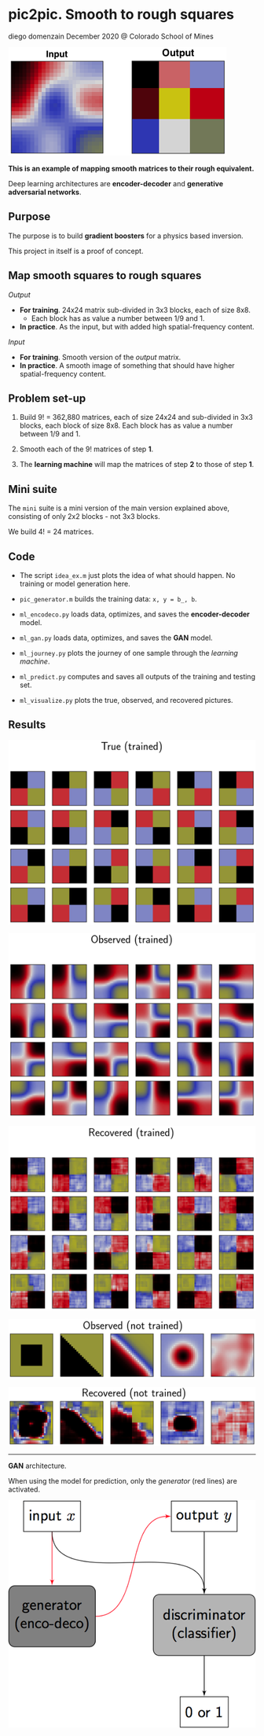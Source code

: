 # pic2pic. Smooth to rough squares
diego domenzain
December 2020 @ Colorado School of Mines

[![](../pics/pic2pic_idea.png)](./)

__This is an example of mapping smooth matrices to their rough equivalent.__

Deep learning architectures are __encoder-decoder__ and __generative adversarial networks__.

## Purpose

The purpose is to build __gradient boosters__ for a physics based inversion.

This project in itself is a proof of concept.

## Map smooth squares to rough squares

_Output_

* __For training__. 24x24 matrix sub-divided in 3x3 blocks, each of size 8x8.
   * Each block has as value a number between 1/9 and 1.
* __In practice__. As the input, but with added high spatial-frequency content.

_Input_

* __For training__. Smooth version of the _output_ matrix.
* __In practice__. A smooth image of something that should have higher spatial-frequency content.

## Problem set-up

1. Build 9! = 362,880 matrices, each of size 24x24 and sub-divided in 3x3 blocks, each block of size 8x8. Each block has as value a number between 1/9 and 1.

1. Smooth each of the 9! matrices of step __1__.

1. The __learning machine__ will map the matrices of step __2__ to those of step __1__.

## Mini suite

The ```mini``` suite is a mini version of the main version explained above, consisting of only 2x2 blocks - not 3x3 blocks.

We build 4! = 24 matrices.

## Code

* The script ```idea_ex.m``` just plots the idea of what should happen. No training or model generation here.

* ```pic_generator.m``` builds the training data: ```x, y = b_, b```.

* ```ml_encodeco.py``` loads data, optimizes, and saves the __encoder-decoder__ model.

* ```ml_gan.py``` loads data, optimizes, and saves the __GAN__ model.

* ```ml_journey.py``` plots the journey of one sample through the _learning machine_.

* ```ml_predict.py``` computes and saves all outputs of the training and testing set.

* ```ml_visualize.py``` plots the true, observed, and recovered pictures.

## Results

[![](../pics/pic2pic_true-.png)](./)

[![](../pics/pic2pic_obse-.png)](./)

[![](../pics/pic2pic_reco-.png)](./)

[![](../pics/pic2pic_test_x-.png)](./)

[![](../pics/pic2pic_test_y-.png)](./)

---

__GAN__ architecture. 

When using the model for prediction, only the _generator_ (red lines) are activated.

[![](tex/gan_train.png)](./)

